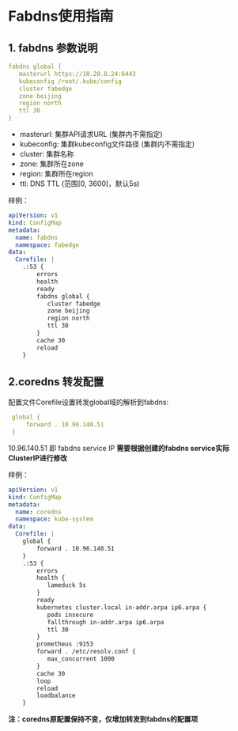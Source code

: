 # Fabdns使用指南


## 1. fabdns 参数说明
```yaml
fabdns global {
   masterurl https://10.20.8.24:6443
   kubeconfig /root/.kube/config
   cluster fabedge
   zone beijing
   region north
   ttl 30
}
```
- masterurl: 集群API请求URL (集群内不需指定)
- kubeconfig: 集群kubeconfig文件路径 (集群内不需指定)
- cluster: 集群名称
- zone: 集群所在zone
- region: 集群所在region
- ttl: DNS TTL (范围[0, 3600]，默认5s)

样例：
```yaml
apiVersion: v1
kind: ConfigMap
metadata:
  name: fabdns
  namespace: fabedge
data:
  Corefile: |
    .:53 {
        errors
        health
        ready
        fabdns global {
           cluster fabedge
           zone beijing
           region north
           ttl 30
        }
        cache 30
        reload
    }
```


## 2.coredns 转发配置
配置文件Corefile设置转发global域的解析到fabdns:
```yaml
 global {
     forward . 10.96.140.51
 }
```
10.96.140.51 即 fabdns service IP **需要根据创建的fabdns service实际ClusterIP进行修改**

样例：
```yaml
apiVersion: v1
kind: ConfigMap
metadata:
  name: coredns
  namespace: kube-system
data:
  Corefile: |
    global {
        forward . 10.96.140.51
    }
    .:53 {
        errors
        health {
           lameduck 5s
        }
        ready
        kubernetes cluster.local in-addr.arpa ip6.arpa {
           pods insecure
           fallthrough in-addr.arpa ip6.arpa
           ttl 30
        }
        prometheus :9153
        forward . /etc/resolv.conf {
           max_concurrent 1000
        }
        cache 30
        loop
        reload
        loadbalance
    }
```
**注：coredns原配置保持不变，仅增加转发到fabdns的配置项**